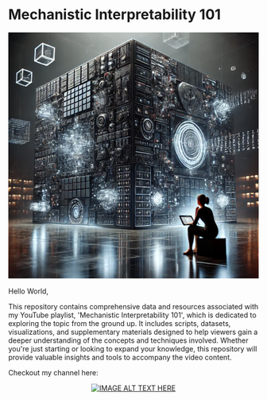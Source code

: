 # Mechanistic Interpretability 101
![display](MI101.png)


Hello World, 

This repository contains comprehensive data and resources associated with my YouTube playlist, 'Mechanistic Interpretability 101', which is dedicated to exploring the topic from the ground up.
It includes scripts, datasets, visualizations, and supplementary materials designed to help viewers gain a deeper understanding of the concepts and techniques involved.
Whether you're just starting or looking to expand your knowledge, this repository will provide valuable insights and tools to accompany the video content.

Checkout my channel here:
<p align="center">
  <a href="http://www.youtube.com/watch?v=uPtvw4Lxc7s">
    <img src="http://img.youtube.com/vi/uPtvw4Lxc7s/0.jpg" alt="IMAGE ALT TEXT HERE" />
  </a>
</p>
